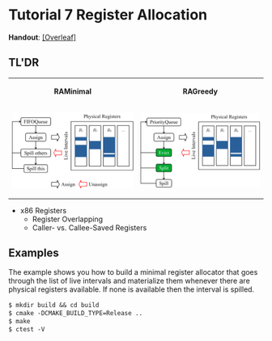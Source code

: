 # Tutorial 7 Register Allocation

**Handout**: [\[Overleaf\]](https://www.overleaf.com/read/qyzvpfzxkrns)

## TL'DR

<table>
  <tr>
  <th>

RAMinimal

  </th>
  <th>
  
RAGreedy
  
  </th>
  </tr>
  <td>

![](./RAMinimal.png)

  </td>
  <td>
  
![](./RAGreedy.png)
  
  </td>
  <tr>
  </tr>
</table>

- x86 Registers
  - Register Overlapping
  - Caller- vs. Callee-Saved Registers

## Examples

The example shows you how to build a minimal register allocator that goes
through the list of live intervals and materialize them whenever there are
physical registers available. If none is available then the interval is spilled.
```
$ mkdir build && cd build
$ cmake -DCMAKE_BUILD_TYPE=Release ..
$ make
$ ctest -V
```
